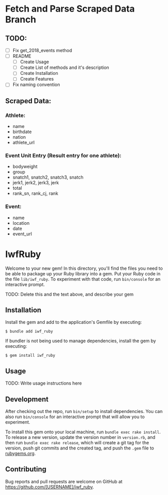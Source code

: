 # Fetch and Parse Scraped Data Branch


## TODO:

- [ ] Fix get_2018_events method
- [ ] README
  - [ ] Create Usage
  - [ ] Create List of methods and it's description
  - [ ] Create Installation
  - [ ] Create Features
- [ ] Fix naming convention

## Scraped Data:

### Athlete:

- name
- birthdate
- nation
- athlete_url

### Event Unit Entry (Result entry for one athlete):

- bodyweight
- group
- snatch1, snatch2, snatch3, snatch
- jerk1, jerk2, jerk3, jerk
- total
- rank_sn, rank_cj, rank

### Event:

- name
- location
- date
- event_url

# IwfRuby

Welcome to your new gem! In this directory, you'll find the files you need to be able to package up your Ruby library into a gem. Put your Ruby code in the file `lib/iwf_ruby`. To experiment with that code, run `bin/console` for an interactive prompt.

TODO: Delete this and the text above, and describe your gem

## Installation

Install the gem and add to the application's Gemfile by executing:

    $ bundle add iwf_ruby

If bundler is not being used to manage dependencies, install the gem by executing:

    $ gem install iwf_ruby

## Usage

TODO: Write usage instructions here

## Development

After checking out the repo, run `bin/setup` to install dependencies. You can also run `bin/console` for an interactive prompt that will allow you to experiment.

To install this gem onto your local machine, run `bundle exec rake install`. To release a new version, update the version number in `version.rb`, and then run `bundle exec rake release`, which will create a git tag for the version, push git commits and the created tag, and push the `.gem` file to [rubygems.org](https://rubygems.org).

## Contributing

Bug reports and pull requests are welcome on GitHub at https://github.com/[USERNAME]/iwf_ruby.
